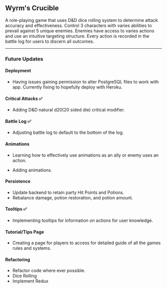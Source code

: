 ## Wyrm's Crucible

A role-playing game that uses D&D dice rolling system to determine attack accuracy and effectiveness. Control 3 characters with varies abilities to prevail against 5 unique enemies. Enemies have access to varies actions and use an intuitive targeting structure. Every action is recorded in the battle log for users to discern all outcomes.

------------------
### Future Updates

#### Deployment
- Having issues gaining permission to alter PostgreSQL files to work with app. Currently fixing to hopefully deploy with Heroku.

#### Critical Attacks :white_check_mark:
- Adding D&D natural d20(20 sided die) critical modifier.

#### Battle Log :white_check_mark:
- Adjusting battle log to default to the bottom of the log.

#### Animations
- Learning how to effectively use animations as an ally or enemy uses an action.

- Adding animations.

#### Persistence 
- Update backend to retain party Hit Points and Potions.
- Rebalance damage, potion restoration, and potion amount.

#### Tooltips :white_check_mark:
- Implementing tooltips for information on actions for user knowledge.

#### Tutorial/Tips Page
- Creating a page for players to access for detailed guide of all the games rules and systems.

#### Refactoring
- Refactor code where ever possible.
- Dice Rolling
- Implement Redux
